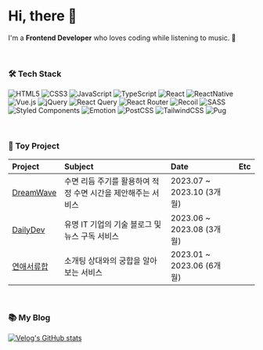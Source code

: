 

# Hi, there 👋
I'm a **Frontend Developer** who loves coding while listening to music. 💖

<br/>

### 🛠 Tech Stack
![HTML5](https://img.shields.io/badge/html5-%23E34F26.svg?style=flat-square&logo=html5&logoColor=white)
![CSS3](https://img.shields.io/badge/css3-%231572B6.svg?style=flat-square&logo=css3&logoColor=white)
![JavaScript](https://img.shields.io/badge/javascript-%23323330.svg?style=flat-square&logo=javascript&logoColor=%23F7DF1E)
![TypeScript](https://img.shields.io/badge/typescript-%23007ACC.svg?style=flat-square&logo=typescript&logoColor=white)
![React](https://img.shields.io/badge/React-%2320232a.svg?style=flat-square&logo=react&logoColor=%2361DAFB)
![ReactNative](https://img.shields.io/badge/ReactNative-%2320232a.svg?style=flat-square&logo=react&logoColor=%2361DAFB)
![Vue.js](https://img.shields.io/badge/vuejs-%2335495e.svg?style=flat-square&logo=vuedotjs&logoColor=%234FC08D)
![jQuery](https://img.shields.io/badge/jquery-%230769AD.svg?style=flat-square&logo=jquery&logoColor=white)
![React Query](https://img.shields.io/badge/-React%20Query-FF4154?style=flat-square&logo=react%20query&logoColor=white)
![React Router](https://img.shields.io/badge/React_Router-CA4245?style=flat-square&logo=react-router&logoColor=white)
![Recoil](https://img.shields.io/badge/Recoil-3578E5?style=flat-square&logo=recoil&logoColor=white)
![SASS](https://img.shields.io/badge/SASS-hotpink.svg?style=flat-square&logo=SASS&logoColor=white)
![Styled Components](https://img.shields.io/badge/styled--components-DB7093?style=flat-square&logo=styled-components&logoColor=white)
![Emotion](https://img.shields.io/badge/Emotion-E6007A?style=flat-square&logo=Emotion&logoColor=white)
![PostCSS](https://img.shields.io/badge/PostCSS-DD3A0A?style=flat-square&logo=PostCSS&logoColor=white)
![TailwindCSS](https://img.shields.io/badge/tailwindcss-%2338B2AC.svg?style=flat-square&logo=tailwind-css&logoColor=white)
![Pug](https://img.shields.io/badge/Pug-f2f2f2?style=flat-square&logo=pug&logoColor=A86454)    

<br/>

### 🤝 Toy Project

|                             Project                                |        Subject                                  |          Date            |          Etc           |
|:-------------------------------------------------------------------|:------------------------------------------------|:------------------------ |:---------------------- |
|  [DreamWave](https://github.com/let-sgoDreamTeam/dream-wave-front) |  수면 리듬 주기를 활용하여 적정 수면 시간을 제안해주는 서비스  | 2023.07 ~ 2023.10 (3개월)          |             |
| [DailyDev](https://github.com/TEAM-KN/daily_dev_front)             |  유명 IT 기업의 기술 블로그 및 뉴스 구독 서비스            | 2023.06 ~ 2023.08 (3개월)          |              |
| [연애서류합](https://github.com/kkomyoung/love-document-client)       |  소개팅 상대와의 궁합을 알아보는 서비스                   | 2023.01 ~ 2023.06 (6개월) |              |


<br />

### 📚 My Blog
[![Velog's GitHub stats](https://velog-readme-stats.vercel.app/api?name=kya754)](https://velog.io/@kya754)


<!--
**kkomyoung/kkomyoung** is a ✨ _special_ ✨ repository because its `README.md` (this file) appears on your GitHub profile.

Here are some ideas to get you started:

- 🔭 I’m currently working on ...
- 🌱 I’m currently learning ...
- 👯 I’m looking to collaborate on ...
- 🤔 I’m looking for help with ...
- 💬 Ask me about ...
- 📫 How to reach me: ...
- 😄 Pronouns: ...
- ⚡ Fun fact: ...
-->
